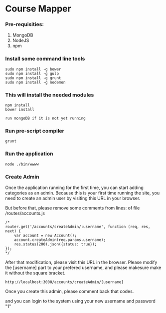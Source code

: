 # Course Mapper

### Pre-requisities:
1. MongoDB
2. NodeJS
3. npm

### Install some command line tools
```
sudo npm install -g bower
sudo npm install -g gulp
sudo npm install -g grunt
sudo npm install -g nodemon
```
### This will install the needed modules
```
npm install
bower install

run mongoDB if it is not yet running
```
### Run pre-script compiler
`grunt`

### Run the application
`node ./bin/wwww`

### Create Admin
Once the application running for the first time, you can start adding categories as an admin.
Because this is your first time running the site, you need to create an admin user by visiting this URL in your browser.

But before that, please remove some comments from lines:  of file /routes/accounts.js
```
/*
router.get('/accounts/createAdmin/:username', function (req, res, next) {
    var account = new Account();
    account.createAdmin(req.params.username);
    res.status(200).json({status: true});
});
*/
```

After that modification, please visit this URL in the browser.
Please modify the [username] part to your prefered username, and please makesure make it without the square bracket.

`http://localhost:3000/accounts/createAdmin/[username]`

Once you create this admin, please comment back that codes.

and you can login to the system using your new username and password "1"
